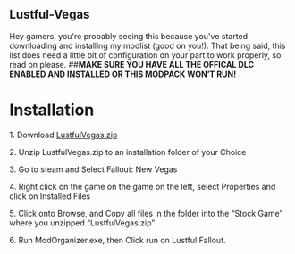 ## Lustful-Vegas
Hey gamers, you're probably seeing this because you've started downloading and installing my modlist (good on you!). That being said, this list does need a little bit of configuration on your part to work properly, so read on please.
##**MAKE SURE YOU HAVE ALL THE OFFICAL DLC ENABLED AND INSTALLED OR THIS MODPACK WON’T RUN!**
#
#
#
#
#
# <a name="user-content-installation"></a>Installation  
1\. Download [LustfulVegas.zip](https://mega.nz/file/9esVyDgD#smVBsQfzkNy06Ti_JawxrWSeChFtyCnk62iucIrLvP4)


2\. Unzip LustfulVegas.zip to an installation folder of your Choice

3\. Go to steam and Select Fallout: New Vegas

4\. Right click on the game on the game on the left, select Properties and click on Installed Files

5\. Click onto Browse, and Copy all files in the folder into the “Stock Game” where you unzipped “LustfulVegas.zip”

6\. Run ModOrganizer.exe, then Click run on Lustful Fallout.

